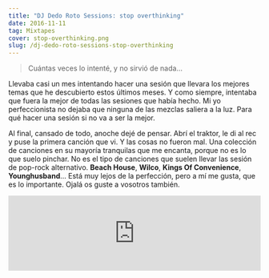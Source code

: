 ```yaml
---
title: "DJ Dedo Roto Sessions: stop overthinking"
date: 2016-11-11
tag: Mixtapes
cover: stop-overthinking.png
slug: /dj-dedo-roto-sessions-stop-overthinking
---
```


> Cuántas veces lo intenté, y no sirvió de nada…

Llevaba casi un mes intentando hacer una sesión que llevara los mejores temas que he descubierto estos últimos meses. Y como siempre, intentaba que fuera la mejor de todas las sesiones que había hecho. Mi yo perfeccionista no dejaba que ninguna de las mezclas saliera a la luz. Para qué hacer una sesión si no va a ser la mejor.

Al final, cansado de todo, anoche dejé de pensar. Abrí el traktor, le di al rec y puse la primera canción que vi. Y las cosas no fueron mal. Una colección de canciones en su mayoría tranquilas que me encanta, porque no es lo que suelo pinchar. No es el tipo de canciones que suelen llevar las sesión de pop-rock alternativo. **Beach House**, **Wilco**, **Kings Of Convenience**, **Younghusband**… Está muy lejos de la perfección, pero a mí me gusta, que es lo importante. Ojalá os guste a vosotros también.

<iframe width="100%" src="https://www.mixcloud.com/widget/iframe/?hide_cover=1&hide_artwork=1&feed=%2Fdjdedoroto%2Fstop-overthinking%2F" frameborder="0" ></iframe>
